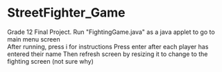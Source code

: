 # StreetFighter_Game
Grade 12 Final Project.
Run "FightingGame.java" as a java applet to go to main menu screen  
After running, press i for instructions 
Press enter after each player has entered their name 
Then refresh screen by resizing it to change to the fighting screen (not sure why)
